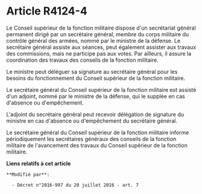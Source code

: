 # Article R4124-4

Le Conseil supérieur de la fonction militaire dispose d'un secrétariat général permanent dirigé par un secrétaire général,
membre du corps militaire du contrôle général des armées, nommé par le ministre de la défense. Le secrétaire général assiste
aux séances, peut également assister aux travaux des commissions, mais ne participe pas aux votes. Par ailleurs, il assure la
coordination des travaux des conseils de la fonction militaire.

Le ministre peut déléguer sa signature au secrétaire général pour les besoins du fonctionnement du Conseil supérieur de la
fonction militaire.

Le secrétaire général du Conseil supérieur de la fonction militaire est assisté d'un adjoint, nommé par le ministre de la
défense, qui le supplée en cas d'absence ou d'empêchement. 

L'adjoint du secrétaire général peut recevoir délégation de signature du ministre en cas d'absence ou d'empêchement du
secrétaire général. 

Le secrétaire général du Conseil supérieur de la fonction militaire informe périodiquement les secrétaires généraux des
conseils de la fonction militaire de l'avancement des travaux du Conseil supérieur de la fonction militaire.

**Liens relatifs à cet article**

	**Modifié par**:

	  - Décret n°2016-997 du 20 juillet 2016 - art. 7
